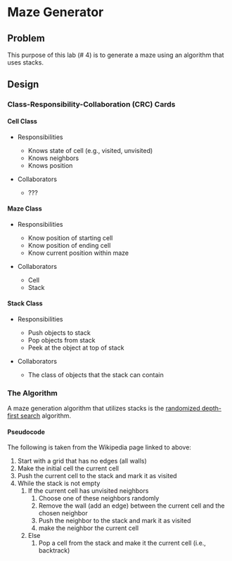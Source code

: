 # Maze Generator


## Problem
This purpose of this lab (# 4) is to generate a maze using an algorithm that
uses stacks.

## Design

### Class-Responsibility-Collaboration (CRC) Cards

#### Cell Class

- Responsibilities
    - Knows state of cell (e.g., visited, unvisited)
    - Knows neighbors
    - Knows position

- Collaborators
    - ???

#### Maze Class

- Responsibilities
    - Know position of starting cell
    - Know position of ending cell
    - Know current position within maze

- Collaborators
    - Cell
    - Stack

#### Stack Class

- Responsibilities
    - Push objects to stack
    - Pop objects from stack
    - Peek at the object at top of stack

- Collaborators
    - The class of objects that the stack can contain


### The Algorithm
A maze generation algorithm that utilizes stacks is the
[randomized depth-first search](https://en.wikipedia.org/wiki/Maze_generation_algorithm#Randomized_Depth-First_Search)
algorithm. 

#### Pseudocode

The following is taken from the Wikipedia page linked to above:

1. Start with a grid that has no edges (all walls)
2. Make the initial cell the current cell
3. Push the current cell to the stack and mark it as visited
4. While the stack is not empty
    1. If the current cell has unvisited neighbors
        1. Choose one of these neighbors randomly
        2. Remove the wall (add an edge) between the current cell and the
           chosen neighbor
        3. Push the neighbor to the stack and mark it as visited
        4. make the neighbor the current cell
    2. Else
        1. Pop a cell from the stack and make it the current cell (i.e.,
           backtrack)
